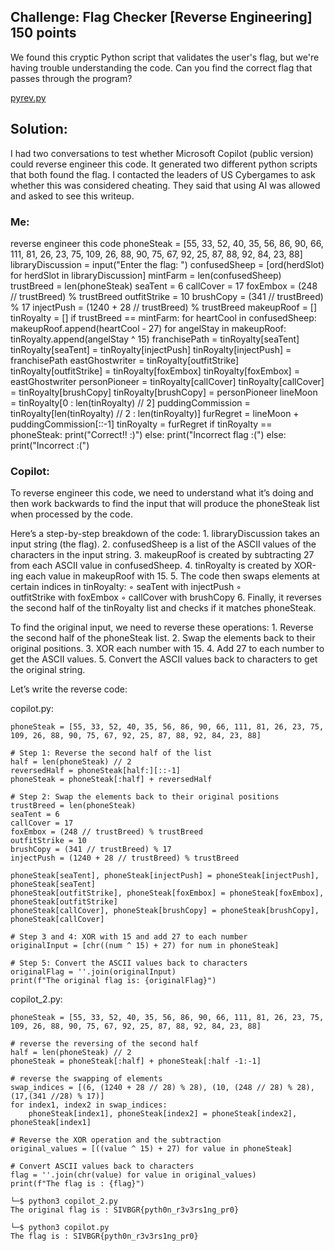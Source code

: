 ## Challenge: Flag Checker [Reverse Engineering] 150 points

We found this cryptic Python script that validates the user's flag, but we're having trouble understanding the code. Can you find the correct flag that passes through the program?

[pyrev.py](pyrev.py)

## Solution:

I had two conversations to test whether Microsoft Copilot (public version) could reverse engineer this code.  It generated two different python scripts that both found the flag.  I contacted the leaders of US Cybergames to ask whether this was considered cheating.  They said that using AI was allowed and asked to see this writeup.

### Me:
reverse engineer this code phoneSteak = [55, 33, 52, 40, 35, 56, 86, 90, 66, 111, 81, 26, 23, 75, 109, 26, 88, 90, 75, 67, 92, 25, 87, 88, 92, 84, 23, 88] libraryDiscussion = input("Enter the flag: ") confusedSheep = [ord(herdSlot) for herdSlot in libraryDiscussion] mintFarm = len(confusedSheep) trustBreed = len(phoneSteak) seaTent = 6 callCover = 17 foxEmbox = (248 // trustBreed) % trustBreed outfitStrike = 10 brushCopy = (341 // trustBreed) % 17 injectPush = (1240 + 28 // trustBreed) % trustBreed makeupRoof = [] tinRoyalty = [] if trustBreed == mintFarm: for heartCool in confusedSheep: makeupRoof.append(heartCool - 27) for angelStay in makeupRoof: tinRoyalty.append(angelStay ^ 15) franchisePath = tinRoyalty[seaTent] tinRoyalty[seaTent] = tinRoyalty[injectPush] tinRoyalty[injectPush] = franchisePath eastGhostwriter = tinRoyalty[outfitStrike] tinRoyalty[outfitStrike] = tinRoyalty[foxEmbox] tinRoyalty[foxEmbox] = eastGhostwriter personPioneer = tinRoyalty[callCover] tinRoyalty[callCover] = tinRoyalty[brushCopy] tinRoyalty[brushCopy] = personPioneer lineMoon = tinRoyalty[0 : len(tinRoyalty) // 2] puddingCommission = tinRoyalty[len(tinRoyalty) // 2 : len(tinRoyalty)] furRegret = lineMoon + puddingCommission[::-1] tinRoyalty = furRegret if tinRoyalty == phoneSteak: print("Correct!! :)") else: print("Incorrect flag :(") else: print("Incorrect :(")

### Copilot:

To reverse engineer this code, we need to understand what it’s doing and then work backwards to find the input that will produce the phoneSteak list when processed by the code.

Here’s a step-by-step breakdown of the code:
    1. libraryDiscussion takes an input string (the flag).
    2. confusedSheep is a list of the ASCII values of the characters in the input string.
    3. makeupRoof is created by subtracting 27 from each ASCII value in confusedSheep.
    4. tinRoyalty is created by XOR-ing each value in makeupRoof with 15.
    5. The code then swaps elements at certain indices in tinRoyalty:
        ◦ seaTent with injectPush
        ◦ outfitStrike with foxEmbox
        ◦ callCover with brushCopy
    6. Finally, it reverses the second half of the tinRoyalty list and checks if it matches phoneSteak.

To find the original input, we need to reverse these operations:
    1. Reverse the second half of the phoneSteak list.
    2. Swap the elements back to their original positions.
    3. XOR each number with 15.
    4. Add 27 to each number to get the ASCII values.
    5. Convert the ASCII values back to characters to get the original string.

Let’s write the reverse code:

copilot.py:
```
phoneSteak = [55, 33, 52, 40, 35, 56, 86, 90, 66, 111, 81, 26, 23, 75, 109, 26, 88, 90, 75, 67, 92, 25, 87, 88, 92, 84, 23, 88]

# Step 1: Reverse the second half of the list
half = len(phoneSteak) // 2
reversedHalf = phoneSteak[half:][::-1]
phoneSteak = phoneSteak[:half] + reversedHalf

# Step 2: Swap the elements back to their original positions
trustBreed = len(phoneSteak)
seaTent = 6
callCover = 17
foxEmbox = (248 // trustBreed) % trustBreed
outfitStrike = 10
brushCopy = (341 // trustBreed) % 17
injectPush = (1240 + 28 // trustBreed) % trustBreed

phoneSteak[seaTent], phoneSteak[injectPush] = phoneSteak[injectPush], phoneSteak[seaTent]
phoneSteak[outfitStrike], phoneSteak[foxEmbox] = phoneSteak[foxEmbox], phoneSteak[outfitStrike]
phoneSteak[callCover], phoneSteak[brushCopy] = phoneSteak[brushCopy], phoneSteak[callCover]

# Step 3 and 4: XOR with 15 and add 27 to each number
originalInput = [chr((num ^ 15) + 27) for num in phoneSteak]

# Step 5: Convert the ASCII values back to characters
originalFlag = ''.join(originalInput)
print(f"The original flag is: {originalFlag}")
```
copilot_2.py:
```
phoneSteak = [55, 33, 52, 40, 35, 56, 86, 90, 66, 111, 81, 26, 23, 75, 109, 26, 88, 90, 75, 67, 92, 25, 87, 88, 92, 84, 23, 88]

# reverse the reversing of the second half
half = len(phoneSteak) // 2
phoneSteak = phoneSteak[:half] + phoneSteak[:half -1:-1]

# reverse the swapping of elements
swap_indices = [(6, (1240 + 28 // 28) % 28), (10, (248 // 28) % 28), (17,(341 //28) % 17)]
for index1, index2 in swap_indices:
    phoneSteak[index1], phoneSteak[index2] = phoneSteak[index2], phoneSteak[index1]

# Reverse the XOR operation and the subtraction
original_values = [((value ^ 15) + 27) for value in phoneSteak]

# Convert ASCII values back to characters
flag = ''.join(chr(value) for value in original_values)
print(f"The flag is : {flag}")
```

```
└─$ python3 copilot_2.py 
The original flag is : SIVBGR{pyth0n_r3v3rs1ng_pr0}
                                                                                              
└─$ python3 copilot.py  
The flag is : SIVBGR{pyth0n_r3v3rs1ng_pr0}
```
